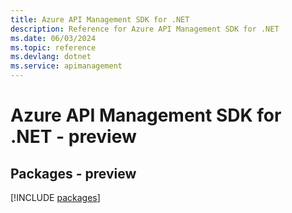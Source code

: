 ```yaml
---
title: Azure API Management SDK for .NET
description: Reference for Azure API Management SDK for .NET
ms.date: 06/03/2024
ms.topic: reference
ms.devlang: dotnet
ms.service: apimanagement
---
```

# Azure API Management SDK for .NET - preview
## Packages - preview
[!INCLUDE [packages](api-management-index.md)]
